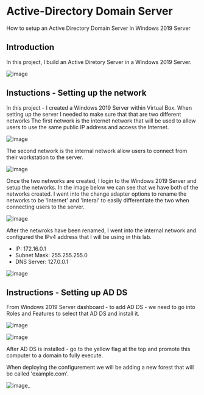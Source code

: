 # Active-Directory Domain Server
How to setup an Active Directory Domain Server in Windows 2019 Server

## Introduction

In this project, I build an Active Diretory Server in a Windows 2019 Server.

![image](https://github.com/seanmarqueling/Active-Directory/blob/main/0.%20Direction.png?raw=true)

## Instuctions - Setting up the network

In this project - I created a Windows 2019 Server within Virtual Box. When setting up the server I needed to make sure that that are two different networks
The first network is the internet network that will be used to allow users to use the same public IP address and access the Internet.

![image](https://github.com/seanmarqueling/Active-Directory/blob/main/1.%20NAT.png?raw=true)

The second network is the internal network allow users to connect from their workstation to the server.

![image](https://github.com/seanmarqueling/Active-Directory/blob/main/2.%20Internet.png?raw=true)

Once the two networks are created, I login to the Windows 2019 Server and setup the networks. In the image below we can see that we have both of the networks created. I went into the
change adapter options to rename the networks to be 'Internet' and 'Interal' to easily differentiate the two when connecting users to the server. 

![image](https://github.com/seanmarqueling/Active-Directory/blob/main/1.%20Network.png?raw=true)

After the netwroks have been renamed, I went into the internal network and configured the IPv4 address that I will be using in this lab. 

- IP: 172.16.0.1
- Subnet Mask: 255.255.255.0
- DNS Server: 127.0.0.1

![image](https://github.com/seanmarqueling/Active-Directory/blob/main/33.png?raw=true)

## Instructions - Setting up AD DS

From Windows 2019 Server dashboard - to add AD DS - we need to go into Roles and Features to select that AD DS and install it.

![image](https://github.com/seanmarqueling/Active-Directory/blob/main/4.%20AD%20DS%20roles.png?raw=true)

![image](https://github.com/seanmarqueling/Active-Directory/blob/main/5.%20select.png?raw=true)

After AD DS is installed - go to the yellow flag at the top and promote this computer to a domain to fully execute.

When deploying the configurement we will be adding a new forest that will be called 'example.com'.

![image](https://github.com/seanmarqueling/Active-Directory/blob/main/6.%20Deployment.png?raw=true)_
